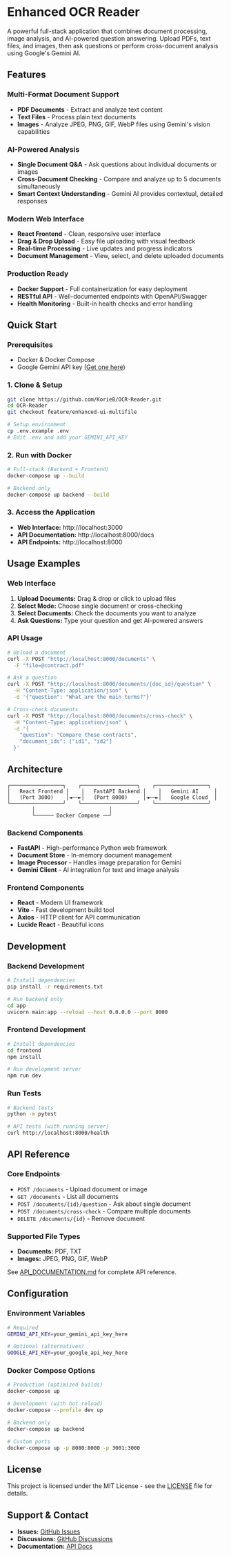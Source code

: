 # Enhanced OCR Reader 

A powerful full-stack application that combines document processing, image analysis, and AI-powered question answering. Upload PDFs, text files, and images, then ask questions or perform cross-document analysis using Google's Gemini AI.

## Features

###  **Multi-Format Document Support**
- **PDF Documents** - Extract and analyze text content
- **Text Files** - Process plain text documents  
- **Images** - Analyze JPEG, PNG, GIF, WebP files using Gemini's vision capabilities

### **AI-Powered Analysis**
- **Single Document Q&A** - Ask questions about individual documents or images
- **Cross-Document Checking** - Compare and analyze up to 5 documents simultaneously
- **Smart Context Understanding** - Gemini AI provides contextual, detailed responses

###  **Modern Web Interface**
- **React Frontend** - Clean, responsive user interface
- **Drag & Drop Upload** - Easy file uploading with visual feedback
- **Real-time Processing** - Live updates and progress indicators
- **Document Management** - View, select, and delete uploaded documents

### **Production Ready**
- **Docker Support** - Full containerization for easy deployment
- **RESTful API** - Well-documented endpoints with OpenAPI/Swagger
- **Health Monitoring** - Built-in health checks and error handling

##  Quick Start

### Prerequisites
- Docker & Docker Compose
- Google Gemini API key ([Get one here](https://makersuite.google.com/app/apikey))

### 1. Clone & Setup
```bash
git clone https://github.com/KorieB/OCR-Reader.git
cd OCR-Reader
git checkout feature/enhanced-ui-multifile

# Setup environment
cp .env.example .env
# Edit .env and add your GEMINI_API_KEY
```

### 2. Run with Docker
```bash
# Full-stack (Backend + Frontend)
docker-compose up --build

# Backend only
docker-compose up backend --build

```

### 3. Access the Application
- **Web Interface:** http://localhost:3000
- **API Documentation:** http://localhost:8000/docs
- **API Endpoints:** http://localhost:8000

## Usage Examples

### Web Interface
1. **Upload Documents:** Drag & drop or click to upload files
2. **Select Mode:** Choose single document or cross-checking
3. **Select Documents:** Check the documents you want to analyze
4. **Ask Questions:** Type your question and get AI-powered answers

### API Usage
```bash
# Upload a document
curl -X POST "http://localhost:8000/documents" \
  -F "file=@contract.pdf"

# Ask a question
curl -X POST "http://localhost:8000/documents/{doc_id}/question" \
  -H "Content-Type: application/json" \
  -d '{"question": "What are the main terms?"}'

# Cross-check documents
curl -X POST "http://localhost:8000/documents/cross-check" \
  -H "Content-Type: application/json" \
  -d '{
    "question": "Compare these contracts",
    "document_ids": ["id1", "id2"]
  }'
```

##  Architecture

```
┌─────────────────┐    ┌──────────────────┐    ┌─────────────────┐
│   React Frontend │    │   FastAPI Backend │    │   Gemini AI     │
│   (Port 3000)    │◄──►│   (Port 8000)     │◄──►│   Google Cloud  │
└─────────────────┘    └──────────────────┘    └─────────────────┘
        │                        │
        └────── Docker Compose ──┘
```

### Backend Components
- **FastAPI** - High-performance Python web framework
- **Document Store** - In-memory document management
- **Image Processor** - Handles image preparation for Gemini
- **Gemini Client** - AI integration for text and image analysis

### Frontend Components  
- **React** - Modern UI framework
- **Vite** - Fast development build tool
- **Axios** - HTTP client for API communication
- **Lucide React** - Beautiful icons

## Development

### Backend Development
```bash
# Install dependencies
pip install -r requirements.txt

# Run backend only
cd app
uvicorn main:app --reload --host 0.0.0.0 --port 8000
```

### Frontend Development
```bash
# Install dependencies
cd frontend
npm install

# Run development server
npm run dev
```

### Run Tests
```bash
# Backend tests
python -m pytest

# API tests (with running server)
curl http://localhost:8000/health
```

##  API Reference

### Core Endpoints
- `POST /documents` - Upload document or image
- `GET /documents` - List all documents  
- `POST /documents/{id}/question` - Ask about single document
- `POST /documents/cross-check` - Compare multiple documents
- `DELETE /documents/{id}` - Remove document

### Supported File Types
- **Documents:** PDF, TXT
- **Images:** JPEG, PNG, GIF, WebP

See [API_DOCUMENTATION.md](./API_DOCUMENTATION.md) for complete API reference.

##  Configuration

### Environment Variables
```bash
# Required
GEMINI_API_KEY=your_gemini_api_key_here

# Optional (alternatives)
GOOGLE_API_KEY=your_google_api_key_here
```

### Docker Compose Options
```bash
# Production (optimized builds)
docker-compose up

# Development (with hot reload)  
docker-compose --profile dev up

# Backend only
docker-compose up backend

# Custom ports
docker-compose up -p 8080:8000 -p 3001:3000
```


##  License

This project is licensed under the MIT License - see the [LICENSE](LICENSE) file for details.

## Support & Contact

- **Issues:** [GitHub Issues](https://github.com/KorieB/OCR-Reader/issues)
- **Discussions:** [GitHub Discussions](https://github.com/KorieB/OCR-Reader/discussions)
- **Documentation:** [API Docs](./API_DOCUMENTATION.md)


